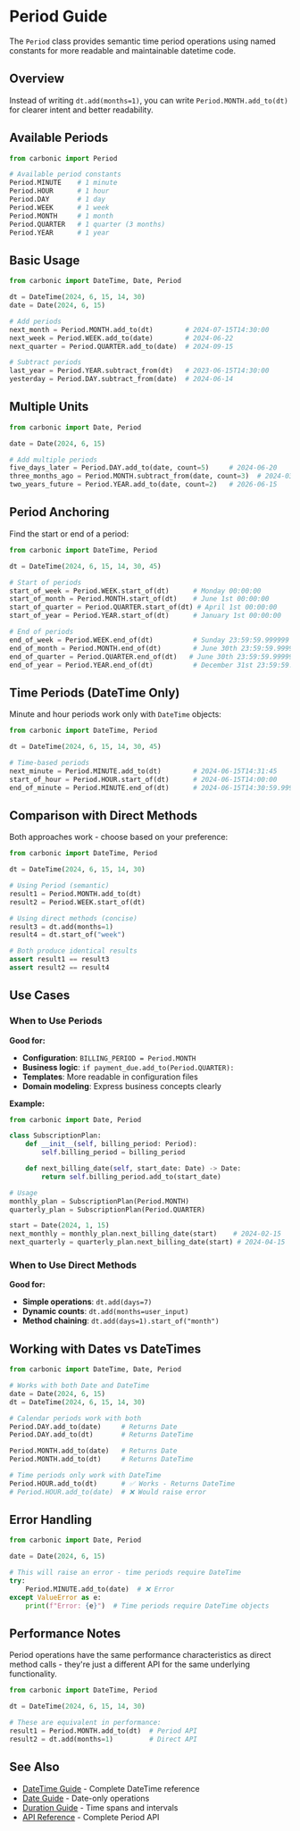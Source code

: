 # Period Guide

The `Period` class provides semantic time period operations using named constants for more readable and maintainable datetime code.

## Overview

Instead of writing `dt.add(months=1)`, you can write `Period.MONTH.add_to(dt)` for clearer intent and better readability.

## Available Periods

```python
from carbonic import Period

# Available period constants
Period.MINUTE    # 1 minute
Period.HOUR      # 1 hour
Period.DAY       # 1 day
Period.WEEK      # 1 week
Period.MONTH     # 1 month
Period.QUARTER   # 1 quarter (3 months)
Period.YEAR      # 1 year
```

## Basic Usage

```python
from carbonic import DateTime, Date, Period

dt = DateTime(2024, 6, 15, 14, 30)
date = Date(2024, 6, 15)

# Add periods
next_month = Period.MONTH.add_to(dt)        # 2024-07-15T14:30:00
next_week = Period.WEEK.add_to(date)        # 2024-06-22
next_quarter = Period.QUARTER.add_to(date)  # 2024-09-15

# Subtract periods
last_year = Period.YEAR.subtract_from(dt)   # 2023-06-15T14:30:00
yesterday = Period.DAY.subtract_from(date)  # 2024-06-14
```

## Multiple Units

```python
from carbonic import Date, Period

date = Date(2024, 6, 15)

# Add multiple periods
five_days_later = Period.DAY.add_to(date, count=5)     # 2024-06-20
three_months_ago = Period.MONTH.subtract_from(date, count=3)  # 2024-03-15
two_years_future = Period.YEAR.add_to(date, count=2)   # 2026-06-15
```

## Period Anchoring

Find the start or end of a period:

```python
from carbonic import DateTime, Period

dt = DateTime(2024, 6, 15, 14, 30, 45)

# Start of periods
start_of_week = Period.WEEK.start_of(dt)      # Monday 00:00:00
start_of_month = Period.MONTH.start_of(dt)    # June 1st 00:00:00
start_of_quarter = Period.QUARTER.start_of(dt) # April 1st 00:00:00
start_of_year = Period.YEAR.start_of(dt)      # January 1st 00:00:00

# End of periods
end_of_week = Period.WEEK.end_of(dt)          # Sunday 23:59:59.999999
end_of_month = Period.MONTH.end_of(dt)        # June 30th 23:59:59.999999
end_of_quarter = Period.QUARTER.end_of(dt)   # June 30th 23:59:59.999999
end_of_year = Period.YEAR.end_of(dt)          # December 31st 23:59:59.999999
```

## Time Periods (DateTime Only)

Minute and hour periods work only with `DateTime` objects:

```python
from carbonic import DateTime, Period

dt = DateTime(2024, 6, 15, 14, 30, 45)

# Time-based periods
next_minute = Period.MINUTE.add_to(dt)        # 2024-06-15T14:31:45
start_of_hour = Period.HOUR.start_of(dt)      # 2024-06-15T14:00:00
end_of_minute = Period.MINUTE.end_of(dt)      # 2024-06-15T14:30:59.999999
```

## Comparison with Direct Methods

Both approaches work - choose based on your preference:

```python
from carbonic import DateTime, Period

dt = DateTime(2024, 6, 15, 14, 30)

# Using Period (semantic)
result1 = Period.MONTH.add_to(dt)
result2 = Period.WEEK.start_of(dt)

# Using direct methods (concise)
result3 = dt.add(months=1)
result4 = dt.start_of("week")

# Both produce identical results
assert result1 == result3
assert result2 == result4
```

## Use Cases

### When to Use Periods

**Good for:**
- **Configuration**: `BILLING_PERIOD = Period.MONTH`
- **Business logic**: `if payment_due.add_to(Period.QUARTER):`
- **Templates**: More readable in configuration files
- **Domain modeling**: Express business concepts clearly

**Example:**
```python
from carbonic import Date, Period

class SubscriptionPlan:
    def __init__(self, billing_period: Period):
        self.billing_period = billing_period

    def next_billing_date(self, start_date: Date) -> Date:
        return self.billing_period.add_to(start_date)

# Usage
monthly_plan = SubscriptionPlan(Period.MONTH)
quarterly_plan = SubscriptionPlan(Period.QUARTER)

start = Date(2024, 1, 15)
next_monthly = monthly_plan.next_billing_date(start)    # 2024-02-15
next_quarterly = quarterly_plan.next_billing_date(start) # 2024-04-15
```

### When to Use Direct Methods

**Good for:**
- **Simple operations**: `dt.add(days=7)`
- **Dynamic counts**: `dt.add(months=user_input)`
- **Method chaining**: `dt.add(days=1).start_of("month")`

## Working with Dates vs DateTimes

```python
from carbonic import DateTime, Date, Period

# Works with both Date and DateTime
date = Date(2024, 6, 15)
dt = DateTime(2024, 6, 15, 14, 30)

# Calendar periods work with both
Period.DAY.add_to(date)     # Returns Date
Period.DAY.add_to(dt)       # Returns DateTime

Period.MONTH.add_to(date)   # Returns Date
Period.MONTH.add_to(dt)     # Returns DateTime

# Time periods only work with DateTime
Period.HOUR.add_to(dt)      # ✅ Works - Returns DateTime
# Period.HOUR.add_to(date)  # ❌ Would raise error
```

## Error Handling

```python
from carbonic import Date, Period

date = Date(2024, 6, 15)

# This will raise an error - time periods require DateTime
try:
    Period.MINUTE.add_to(date)  # ❌ Error
except ValueError as e:
    print(f"Error: {e}")  # Time periods require DateTime objects
```

## Performance Notes

Period operations have the same performance characteristics as direct method calls - they're just a different API for the same underlying functionality.

```python
from carbonic import DateTime, Period

dt = DateTime(2024, 6, 15, 14, 30)

# These are equivalent in performance:
result1 = Period.MONTH.add_to(dt)  # Period API
result2 = dt.add(months=1)         # Direct API
```

## See Also

- [DateTime Guide](datetime.md) - Complete DateTime reference
- [Date Guide](date.md) - Date-only operations
- [Duration Guide](duration.md) - Time spans and intervals
- [API Reference](../api/period.md) - Complete Period API